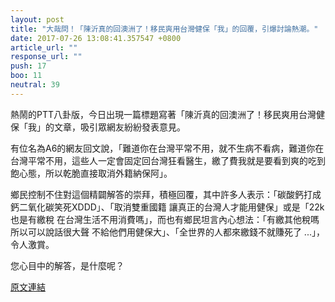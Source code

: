 ```yaml
---
layout: post
title: "大哉問！「陳沂真的回澳洲了！移民爽用台灣健保「我」的回覆，引爆討論熱潮。"
date: 2017-07-26 13:08:41.357547 +0800
article_url: ""
response_url: ""
push: 17
boo: 11
neutral: 39
---
```


熱鬧的PTT八卦版，今日出現一篇標題寫著「陳沂真的回澳洲了！移民爽用台灣健保「我」的文章，吸引眾網友紛紛發表意見。

有位名為A6的網友回文說，「難道你在台灣平常不用，就不生病不看病，難道你在台灣平常不用，這些人一定會固定回台灣狂看醫生，繳了費我就是要看到爽的吃到飽心態，所以乾脆直接取消外籍納保阿」。

鄉民控制不住對這個精闢解答的崇拜，積極回覆，其中許多人表示：「碳酸鈣打成鈣二氧化碳笑死XDDD」、「取消雙重國籍 讓真正的台灣人才能用健保」或是「22k也是有繳稅 在台灣生活不用消費嗎」，而也有鄉民坦言內心想法：「有繳其他稅嗎 所以可以說話很大聲 不給他們用健保大」、「全世界的人都來繳錢不就賺死了 ...」，令人激賞。

您心目中的解答，是什麼呢？

<a href = "https://www.ptt.cc/bbs/Gossiping/M.1501024778.A.1E7.html">原文連結</a>

